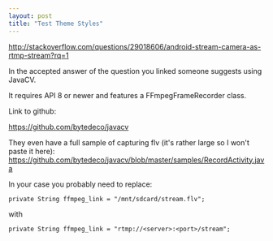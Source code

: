 ```yaml
---
layout: post
title: "Test Theme Styles"
---
```


http://stackoverflow.com/questions/29018606/android-stream-camera-as-rtmp-stream?rq=1


In the accepted answer of the question you linked someone suggests using JavaCV.

It requires API 8 or newer and features a FFmpegFrameRecorder class.

Link to github:

https://github.com/bytedeco/javacv

They even have a full sample of capturing flv (it's rather large so I won't paste it here): 
https://github.com/bytedeco/javacv/blob/master/samples/RecordActivity.java

In your case you probably need to replace:

`private String ffmpeg_link = "/mnt/sdcard/stream.flv";`

with

`private String ffmpeg_link = "rtmp://<server>:<port>/stream";`

